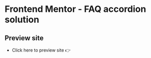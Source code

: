 # Frontend Mentor - FAQ accordion solution

## Preview site 
- Click here to preview site 👉 [](https://serene-granita-010dd3.netlify.app/)